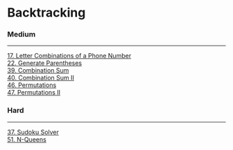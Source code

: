# Backtracking

### Medium
---
[17. Letter Combinations of a Phone Number](solutions/0017-Letter%20Combinations%20of%20a%20Phone%20Number.md)</br>
[22. Generate Parentheses](solutions/0022-Generate%20Parentheses.md)</br>
[39. Combination Sum](solutions/0039-Combination%20Sum.md)</br>
[40. Combination Sum II](solutions/0040-Combination%20Sum%20II.md)</br>
[46. Permutations](solutions/0046-Permutations.md)</br>
[47. Permutations II](solutions/0047-Permutations%20II.md)</br>

### Hard
---
[37. Sudoku Solver](solutions/0037-Sudoku%20Solver.md)</br>
[51. N-Queens](solutions/0051-N-Queens.md)</br>